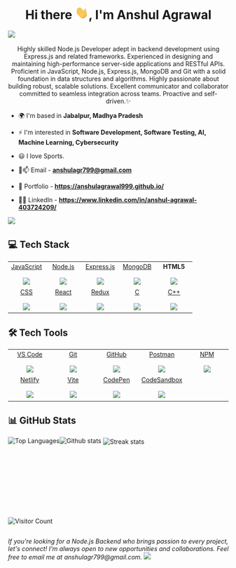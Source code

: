 
<h1 align="center"> Hi there <img height="30px" src="https://raw.githubusercontent.com/ABSphreak/ABSphreak/master/gifs/Hi.gif" alt="👋" />, I'm Anshul Agrawal </h1>

<img src="https://readme-typing-svg.herokuapp.com/?size=24&duration=10000&pause=1000&color=90EE90&center=true&vCenter=true&width=800&height=32&lines=A+Node.js+Backend+Developer;A+Problem+Solver;An+Innovative+Thinker;A+Team+Player">


<p align="center" > Highly skilled Node.js Developer adept in backend development using Express.js and related frameworks. Experienced in designing and maintaining high-performance server-side applications and RESTful APIs. Proficient in JavaScript, Node.js, Express.js, MongoDB and Git with a solid foundation in data structures and algorithms. Highly passionate about building robust, scalable solutions. Excellent communicator and collaborator committed to seamless integration across teams. Proactive and self-driven.✨</p>

- 🌍 I'm based in **Jabalpur, Madhya Pradesh**
 
- ⚡ I'm interested in **Software Development, Software Testing, AI, Machine Learning, Cybersecurity**

- 😃 I love Sports.

- 📧📫 Email - **anshulagr799@gmail.com**

- 💼 Portfolio - **https://anshulagrawal999.github.io/**

- 👨‍💻 LinkedIn - **https://www.linkedin.com/in/anshul-agrawal-403724209/**

  

<a href="https://www.linkedin.com/in/anshul-agrawal-403724209/"> <img  src="https://skillicons.dev/icons?i=linkedin" /> </a>

<h2 align="left"> 💻 Tech Stack</h2>
<table align="center">
  <tbody>
   <tr valign="top">
    <td width="20%" align="center">
        <a href="https://developer.mozilla.org/en-US/docs/Web/JavaScript">
          <span>JavaScript</span> <br/> <br/>
          <img height="64px" src="https://skillicons.dev/icons?i=javascript" />
        </a>
      </td>
      <td width="20%" align="center">
        <a href="https://nodejs.org/">
          <span>Node.js</span> <br/> <br/>
          <img height="64px" src="https://skillicons.dev/icons?i=nodejs" />
        </a>
      </td>
      <td width="20%" align="center">
        <a href="http://expressjs.com/">
          <span>Express.js</span> <br/> <br/>
          <img height="64px" src="https://skillicons.dev/icons?i=expressjs" />
        </a>
      </td>
      <td width="20%" align="center">
        <a href="https://www.mongodb.org/">
          <span>MongoDB</span> <br/> <br/>
          <img height="64px" src="https://skillicons.dev/icons?i=mongodb" />
        </a>
      </td>
      <td width="20%" align="center">
        <a style="font-weight: bold; text-decoration: none;" href="https://developer.mozilla.org/en-US/docs/Web/HTML">
          <span>HTML5</span> <br/> <br/>
          <img height="64px" src="https://skillicons.dev/icons?i=html" />
        </a>
      </td>
    </tr> 
    <tr>
      <td width="20%" align="center">
        <a href="https://developer.mozilla.org/en-US/docs/Web/CSS">
          <span>CSS</span> <br/> <br/>
          <img height="64px" src="https://skillicons.dev/icons?i=css" />
        </a>
      </td>
      <td width="20%" align="center">
        <a href="https://react.dev/">
          <span>React</span> <br/> <br/>
          <img height="64px" src="https://skillicons.dev/icons?i=react" />
        </a>
      </td>
     <td width="20%" align="center">
        <a href="https://redux.js.org/">
          <span>Redux</span> <br/> <br/>
          <img height="64px" src="https://skillicons.dev/icons?i=redux" />
        </a>
      </td>
     <td width="20%" align="center">
        <a href="https://www.geeksforgeeks.org/c-programming-language/">
          <span>C</span> <br/> <br/>
          <img height="64px" src="https://skillicons.dev/icons?i=c" />
        </a>
      </td>
     <td width="20%" align="center">
        <a href="https://www.geeksforgeeks.org/c-plus-plus/">
          <span>C++</span> <br/> <br/>
          <img height="64px" src="https://skillicons.dev/icons?i=cpp" />
        </a>
      </td>
    </tr>
  </tbody>
</table>


<h2 align="left"> 🛠️ Tech Tools </h2>
<table align="center">
  <tbody>
   <tr valign="top">
    <td width="20%" align="center">
        <a href="https://code.visualstudio.com/">
          <span>VS Code</span> <br/> <br/>
          <img height="64px" src="https://skillicons.dev/icons?i=vscode" />
        </a>
      </td>
      <td width="20%" align="center">
        <a href="https://git-scm.com/">
          <span>Git</span> <br/> <br/>
          <img height="64px" src="https://skillicons.dev/icons?i=git" />
        </a>
      </td>
      <td width="20%" align="center">
        <a href="https://github.com/">
          <span>GitHub</span> <br/> <br/>
          <img height="64px" src="https://skillicons.dev/icons?i=github" />
        </a>
      </td>
     <td width="20%" align="center">
        <a href="https://www.getpostman.com/">
          <span>Postman</span> <br/> <br/>
          <img height="64px" src="https://skillicons.dev/icons?i=postman" />
        </a>
      </td>
      <td width="20%" align="center">
        <a href="https://www.npmjs.com/">
          <span>NPM</span> <br/> <br/>
          <img height="64px" src="https://skillicons.dev/icons?i=npm" />
        </a>
      </td>
    </tr> 
    <tr>
      <td width="20%" align="center">
        <a href="https://www.netlify.app/">
          <span>Netlify</span> <br/> <br/>
          <img height="64px" src="https://skillicons.dev/icons?i=netlify" />
        </a>
      </td>
      <td width="20%" align="center">
        <a href="https://vitejs.dev/">
          <span>Vite</span> <br/> <br/>
          <img height="64px" src="https://skillicons.dev/icons?i=vite" />
        </a>
      </td>
     <td width="20%" align="center">
        <a href="https://codepen.io/">
          <span>CodePen</span> <br/> <br/>
          <img height="64px" src="https://skillicons.dev/icons?i=codepen" />
        </a>
      </td>
     <td width="20%" align="center">
        <a href="https://codesandbox.io/">
          <span>CodeSandbox</span> <br/> <br/>
          <img height="64px" src="https://avatars.githubusercontent.com/u/32880324?s=200&v=4" />
        </a>
      </td>
    </tr>
  </tbody>
</table>


<h2 align="left"> 📊 GitHub Stats </h2>

<img src="https://github-readme-stats-salesp07.vercel.app/api?username=AnshulAgrawal999&count_private=true&show_icons=true&theme=chartreuse-dark&rank_icon=github&border_radius=10" alt="Github stats" style="height: 160px;" />

<img align="center" src="https://github-readme-streak-stats.herokuapp.com/?user=AnshulAgrawal999&theme=chartreuse-dark&border_radius=10" alt="Streak stats" style="height: 160px;" />

<img align="left" src="https://github-readme-stats.vercel.app/api/top-langs?username=AnshulAgrawal999&show_icons=true&locale=en&layout=compact&theme=chartreuse-dark&border_radius=10" alt="Top Languages" style="height: 160px;" />

<br/><br/><br/><br/><br/><br/><br/><br/>

<img align="left" src="https://komarev.com/ghpvc/?username=AnshulAgrawal999&label=Profile%20views&color=0e75b6&style=flat&theme=chartreuse-dark" alt="Visitor Count" /> 

<!-- <img align="center" src="https://profile-counter.glitch.me/AnshulAgrawal999/count.svg" alt="Visitor Count" /> -->

<br/>

##

<div><em> If you're looking for a Node.js Backend who brings passion to every project, let's connect! I'm always open to new opportunities and collaborations. Feel free to email me at anshulagr799@gmail.com. </em> <img src="https://media.giphy.com/media/7j2hfyeVcDtf2/giphy.gif" width="50" /></div>

